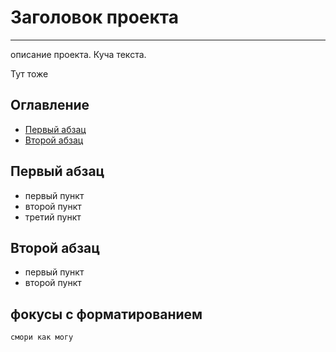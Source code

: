 
# Заголовок проекта

---
описание проекта. Куча текста. 

Тут тоже

## Оглавление

- [Первый абзац](#Первый-абзац)
- [Второй абзац](#Второй-абзац)

## Первый абзац

- первый пункт
- второй пункт
- третий пункт

## Второй абзац

- первый пункт
- второй пункт

## фокусы с форматированием

`смори как могу`


